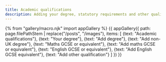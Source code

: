 ```yaml
---
title: Academic qualifications
description: Adding your degree, statutory requirements and other qualifications
---
```

{% from "gallery/macro.njk" import appGallery %}
{{ appGallery({
  path: page.filePathStem | replace("/posts", "/images"),
  items: [
    {text: "Academic qualifications"},
    {text: "Your degree"},
    {text: "Add degree"},
    {text: "Add non-UK degree"},
    {text: "Maths GCSE or equivalent"},
    {text: "Add maths GCSE or equivalent"},
    {text: "English GCSE or equivalent"},
    {text: "Add English GCSE equivalent"},
    {text: "Add other qualification"}
  ]
}) }}
